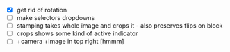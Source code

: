 - [x] get rid of rotation
- [ ] make selectors dropdowns
- [ ] stamping takes whole image and crops it - also preserves flips on block
- [ ] crops shows some kind of active indicator
- [ ] +camera +image in top right
[hmmm] 
